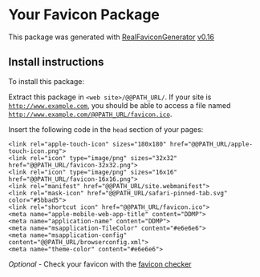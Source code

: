 # Your Favicon Package

This package was generated with [RealFaviconGenerator](https://realfavicongenerator.net/) [v0.16](https://realfavicongenerator.net/change_log#v0.16)

## Install instructions

To install this package:

Extract this package in <code>&lt;web site&gt;/@@PATH_URL/</code>. If your site is <code>http://www.example.com</code>, you should be able to access a file named <code>http://www.example.com/@@PATH_URL/favicon.ico</code>.

Insert the following code in the `head` section of your pages:

    <link rel="apple-touch-icon" sizes="180x180" href="@@PATH_URL/apple-touch-icon.png">
    <link rel="icon" type="image/png" sizes="32x32" href="@@PATH_URL/favicon-32x32.png">
    <link rel="icon" type="image/png" sizes="16x16" href="@@PATH_URL/favicon-16x16.png">
    <link rel="manifest" href="@@PATH_URL/site.webmanifest">
    <link rel="mask-icon" href="@@PATH_URL/safari-pinned-tab.svg" color="#5bbad5">
    <link rel="shortcut icon" href="@@PATH_URL/favicon.ico">
    <meta name="apple-mobile-web-app-title" content="DDMP">
    <meta name="application-name" content="DDMP">
    <meta name="msapplication-TileColor" content="#e6e6e6">
    <meta name="msapplication-config" content="@@PATH_URL/browserconfig.xml">
    <meta name="theme-color" content="#e6e6e6">

*Optional* - Check your favicon with the [favicon checker](https://realfavicongenerator.net/favicon_checker)